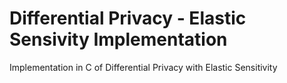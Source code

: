 # Differential Privacy - Elastic Sensivity Implementation

Implementation in C of Differential Privacy with Elastic Sensitivity
